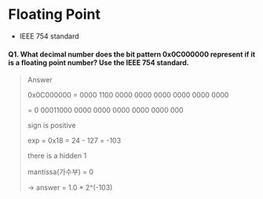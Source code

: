 # Floating Point

* IEEE 754 standard



#### Q1. What decimal number does the bit pattern 0x0C000000 represent if it is a floating point number? Use the IEEE 754 standard.

> Answer
>
> 0x0C000000 = 0000 1100 0000 0000 0000 0000 0000 0000 
>
> = 0 00011000 0000 0000 0000 0000 0000 000
>
> sign is positive
>
> exp = 0x18 = 24 - 127 = -103
>
> there is a hidden 1
>
> mantissa(가수부) = 0
>
> -> answer = 1.0 * 2^(-103)
